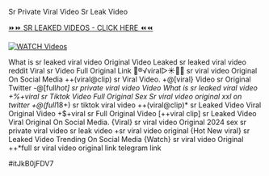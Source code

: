 Sr Private Viral Video Sr Leak Video


[⏩⏩ SR LEAKED VIDEOS - CLICK HERE ⏪⏪](https://mov24.shop/watch/sr)

[![WATCH Videos](https://i.imgur.com/dJHk4Zq.gif)](https://mov24.shop/watch/sr)




























What is sr leaked viral video Original Video Leaked sr leaked viral video reddit Viral sr Video Full Original Link 👙®️√viral▷☀️👄💥 sr viral video Original On Social Media
++(viral@clip) sr Viral Video. +@[viral} Video sr Original Twitter
-@[full*hot] sr private viral video
Video What is sr leaked viral video +%+viral sr Tiktok Video Full Original Sex Sr viral video original xxl on twitter +@(full*18+) sr tiktok viral video ++(viral@clip)* sr Leaked Video Viral Original Video +$+viral sr Full Original Video
[++viral clip] sr Leaked Video Viral Original On Social Media. {Viral} sr viral video Original 2024
sex sr private viral video sr leak video
+sr viral video original
{Hot New viral} sr Leaked Video Trending On Social Media
{Watch} sr viral video Original ++*full sr viral video original link telegram link


#itJkB0jFDV7